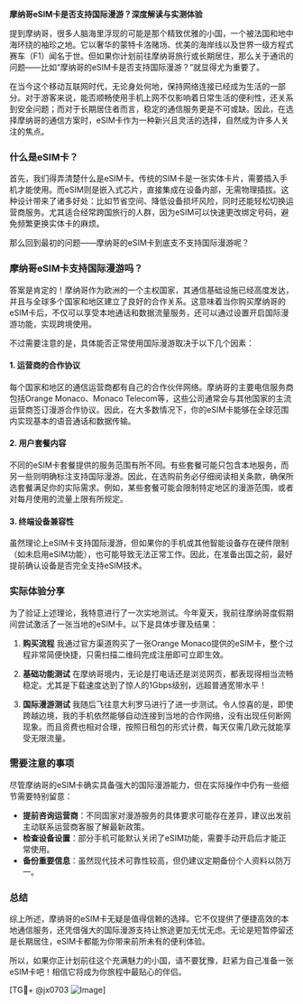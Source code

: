 **摩纳哥eSIM卡是否支持国际漫游？深度解读与实测体验**

提到摩纳哥，很多人脑海里浮现的可能是那个精致优雅的小国，一个被法国和地中海环绕的袖珍之地。它以奢华的蒙特卡洛赌场、优美的海岸线以及世界一级方程式赛车（F1）闻名于世。但如果你计划前往摩纳哥旅行或长期居住，那么关于通讯的问题——比如“摩纳哥的eSIM卡是否支持国际漫游？”就显得尤为重要了。

在当今这个移动互联网时代，无论身处何地，保持网络连接已经成为生活的一部分。对于游客来说，能否顺畅使用手机上网不仅影响着日常生活的便利性，还关系到安全问题；而对于长期居住者而言，稳定的通信服务更是不可或缺。因此，在选择摩纳哥的通信方案时，eSIM卡作为一种新兴且灵活的选择，自然成为许多人关注的焦点。

### 什么是eSIM卡？

首先，我们得弄清楚什么是eSIM卡。传统的SIM卡是一张实体卡片，需要插入手机才能使用。而eSIM则是嵌入式芯片，直接集成在设备内部，无需物理插拔。这种设计带来了诸多好处：比如节省空间、降低设备损坏风险，同时还能轻松切换运营商服务。尤其适合经常跨国旅行的人群，因为eSIM可以快速更改绑定号码，避免频繁更换实体卡的麻烦。

那么回到最初的问题——摩纳哥的eSIM卡到底支不支持国际漫游呢？

### 摩纳哥eSIM卡支持国际漫游吗？

答案是肯定的！摩纳哥作为欧洲的一个主权国家，其通信基础设施已经高度发达，并且与全球多个国家和地区建立了良好的合作关系。这意味着当你购买摩纳哥的eSIM卡后，不仅可以享受本地通话和数据流量服务，还可以通过设置开启国际漫游功能，实现跨境使用。

不过需要注意的是，具体能否正常使用国际漫游取决于以下几个因素：

#### 1. **运营商的合作协议**
   每个国家和地区的通信运营商都有自己的合作伙伴网络。摩纳哥的主要电信服务商包括Orange Monaco、Monaco Telecom等，这些公司通常会与其他国家的主流运营商签订漫游合作协议。因此，在大多数情况下，你的eSIM卡能够在全球范围内实现基本的语音通话和数据传输。

#### 2. **用户套餐内容**
   不同的eSIM卡套餐提供的服务范围有所不同。有些套餐可能只包含本地服务，而另一些则明确标注支持国际漫游。因此，在选购前务必仔细阅读相关条款，确保所选套餐满足你的实际需求。例如，某些套餐可能会限制特定地区的漫游范围，或者对每月使用的流量上限有所规定。

#### 3. **终端设备兼容性**
   虽然理论上eSIM卡支持国际漫游，但如果你的手机或其他智能设备存在硬件限制（如未启用eSIM功能），也可能导致无法正常工作。因此，在准备出国之前，最好提前确认设备是否完全支持eSIM技术。

### 实际体验分享

为了验证上述理论，我特意进行了一次实地测试。今年夏天，我前往摩纳哥度假期间尝试激活了一张当地的eSIM卡。以下是具体步骤及结果：

1. **购买流程**
   我通过官方渠道购买了一张Orange Monaco提供的eSIM卡，整个过程非常简便快捷，只需扫描二维码完成注册即可立即生效。

2. **基础功能测试**
   在摩纳哥境内，无论是打电话还是浏览网页，都表现得相当流畅稳定。尤其是下载速度达到了惊人的1Gbps级别，远超普通宽带水平！

3. **国际漫游测试**
   我随后飞往意大利罗马进行了进一步测试。令人惊喜的是，即使跨越边境，我的手机依然能够自动连接到当地的合作网络，没有出现任何断网现象。而且资费也相对合理，按照日租包的形式计费，每天仅需几欧元就能享受无限流量。

### 需要注意的事项

尽管摩纳哥的eSIM卡确实具备强大的国际漫游能力，但在实际操作中仍有一些细节需要特别留意：

- **提前咨询运营商**：不同国家对漫游服务的具体要求可能存在差异，建议出发前主动联系运营商客服了解最新政策。
- **检查设备设置**：部分手机可能默认关闭了eSIM功能，需要手动开启后才能正常使用。
- **备份重要信息**：虽然现代技术可靠性较高，但仍建议定期备份个人资料以防万一。

### 总结

综上所述，摩纳哥的eSIM卡无疑是值得信赖的选择。它不仅提供了便捷高效的本地通信服务，还凭借强大的国际漫游支持让旅途更加无忧无虑。无论是短暂停留还是长期居住，eSIM卡都能为你带来前所未有的便利体验。

所以，如果你正计划前往这个充满魅力的小国，请不要犹豫，赶紧为自己准备一张eSIM卡吧！相信它将成为你旅程中最贴心的伴侣。

[TG💪+ @jx0703 ![Image](https://github.com/user-attachments/assets/dbca1d08-cadb-493c-b0ec-ad6f7a83f270)]